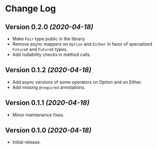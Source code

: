 Change Log
==========

Version 0.2.0 *(2020-04-18)*
----------------------------

* Make `Pair` type public in the library.
* Remove async mappers on `Option` and `Either` in favor of specialized `FutureO` and `FutureE` types.
* Add nullability checks in method calls.

Version 0.1.2 *(2020-04-18)*
----------------------------

* Add async versions of some operators on Option and on Either.
* Add missing `@required` annotations. 

Version 0.1.1 *(2020-04-18)*
----------------------------

* Minor maintenance fixes. 

Version 0.1.0 *(2020-04-18)*
----------------------------

* Initial release.
